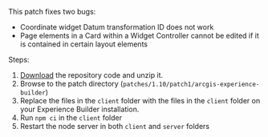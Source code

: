This patch fixes two bugs:
* Coordinate widget Datum transformation ID does not work
* Page elements in a Card within a Widget Controller cannot be edited if it is contained in certain layout elements

Steps:

1. [Download](https://github.com/Esri/arcgis-experience-builder-sdk-resources/archive/refs/heads/master.zip) the repository code and unzip it.
2. Browse to the patch directory (`patches/1.10/patch1/arcgis-experience-builder`)
3. Replace the files in the `client` folder with the files in the `client` folder on your Experience Builder installation.
4. Run `npm ci` in the `client` folder
5. Restart the node server in both `client` and `server` folders
